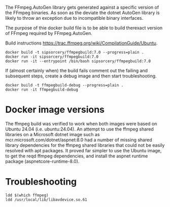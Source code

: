 The FFmpeg.AutoGen library gets generated against a specific version of the FFmpeg binaries. As soon as the deviate the dotnet AutoGen library is likely to throw an exception due to incompatible binary interfaces.

The purpose of thie docker build file is to be able to build therexact version of FFmpeg required by FFmpeg.AutoGen.

Build instructions https://trac.ffmpeg.org/wiki/CompilationGuide/Ubuntu.

```
docker build -t sipsorcery/ffmpegbuild:7.0 --progress=plain .
docker run -it sipsorcery/ffmpegbuild:7.0
docker run -it --entrypoint /bin/bash sipsorcery/ffmpegbuild:7.0
```

If (almost certainly when) the build fails comment out the failing and subsequent steps, create a debug image and then start troubleshooting.

```
docker build -t ffmpegbuild-debug --progress=plain .
docker run -it ffmpegbuild-debug
```

# Docker image versions

The ffmpeg build was verified to work when both images were based on Ubuntu 24.04 (i.e. ubuntu:24.04). An attempt to use the ffmpeg shared libraries on a Microsoft dotnet image such as mcr.microsoft.com/dotnet/aspnet:8.0 had a number of missing shared library dependencies for the ffmpeg shared libraries that could not be easily resolved with apt packages. It proved far simpler to use the Ubuntu image, to get the reqd ffmpeg dependencies, and install the aspnet runtime package (aspnetcore-runtime-8.0).

# Troubleshooting

```
ldd $(which ffmpeg)
ldd /usr/local/lib/libavdevice.so.61
```